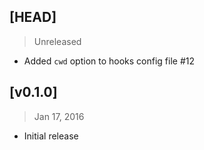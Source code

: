 ## [HEAD]
> Unreleased

- Added `cwd` option to hooks config file #12

## [v0.1.0]
> Jan 17, 2016

- Initial release
